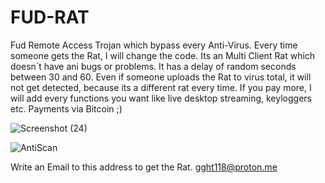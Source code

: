# FUD-RAT
Fud Remote Access Trojan which bypass every Anti-Virus. Every time someone gets the Rat, I will change the code.
Its an Multi Client Rat which doesn´t have ani bugs or problems. It has a delay of random seconds between 30 and 60. 
Even if someone uploads the Rat to virus total, it will not get detected, because its a different rat every time. 
If you pay more, I will add every functions you want like live desktop streaming, keyloggers etc.
Payments via Bitcoin ;)

![Screenshot (24)](https://user-images.githubusercontent.com/124307301/216442996-001436c4-12ca-4f70-8578-bf88e6c4fd9b.png)

![AntiScan](https://user-images.githubusercontent.com/124307301/216443320-d0645245-63f5-4e3a-9d26-e0a7cf8c0d62.png)


Write an Email to this address to get the Rat. gght118@proton.me
